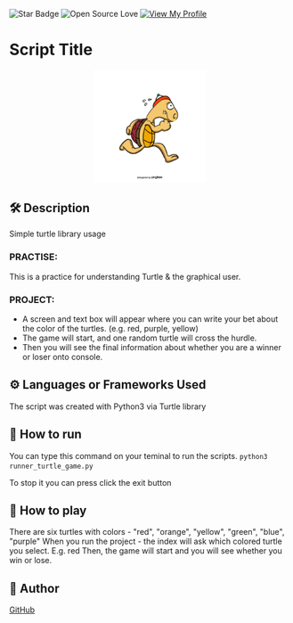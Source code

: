 <!--Please do not remove this part-->

![Star Badge](https://img.shields.io/static/v1?label=%F0%9F%8C%9F&message=If%20Useful&style=style=flat&color=BC4E99)
![Open Source Love](https://badges.frapsoft.com/os/v1/open-source.svg?v=103)
[![View My Profile](https://img.shields.io/badge/View-My_Profile-green?logo=GitHub)](https://github.com/FH089)

# Script Title

<p align="center">
<img src="assests/running_turtle.png" width=40% height=40%>

## 🛠️ Description

<p>Simple turtle library usage</p>
<h3>PRACTISE: </h3>
<p>This is a practice for understanding Turtle & the graphical user.</p>
<h3>PROJECT: </h3>
<ul>
<li>A screen and text box will appear where you can write your bet about the color of the turtles. (e.g. red, purple, yellow)</li>
<li>The game will start, and one random turtle will cross the hurdle.</li>
<li>Then you will see the final information about whether you are a winner or loser onto console.</li>
</ul>

## ⚙️ Languages or Frameworks Used

The script was created with Python3 via Turtle library

## 🌟 How to run

You can type this command on your teminal to run the scripts.
`python3 runner_turtle_game.py`

To stop it you can press click the exit button

## 🌟 How to play

There are six turtles with colors - "red", "orange", "yellow", "green", "blue", "purple"
When you run the project - the index will ask which colored turtle you select. E.g. red
Then, the game will start and you will see whether you win or lose.

## 🤖 Author

[GitHub](https://github.com/FCimendere)
